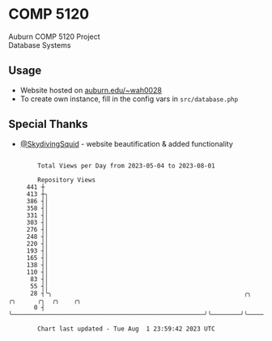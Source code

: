 # COMP 5120
Auburn COMP 5120 Project  
Database Systems

## Usage
- Website hosted on [auburn.edu/~wah0028](https://webhome.auburn.edu/~wah0028/)
- To create own instance, fill in the config vars in `src/database.php`

## Special Thanks
- [@SkydivingSquid](https://github.com/SkydivingSquid) - website beautification & added functionality

```

        Total Views per Day from 2023-05-04 to 2023-08-01

        Repository Views
     441 ┼
     413 ┼╮
     386 ┤│
     358 ┤│
     331 ┤│
     303 ┤│
     276 ┤│
     248 ┤│
     220 ┤│
     193 ┤│
     165 ┤│
     138 ┤│
     110 ┤│
      83 ┤│
      55 ┤│
      28 ┤╰╮                                                     ╭╮        ╭╮      ╭╮  ╭╮    ╭╮
       0 ┤ ╰─────────────────────────────────────────────────────╯╰────────╯╰──────╯╰──╯╰────╯╰────

        Chart last updated - Tue Aug  1 23:59:42 2023 UTC
        
```
